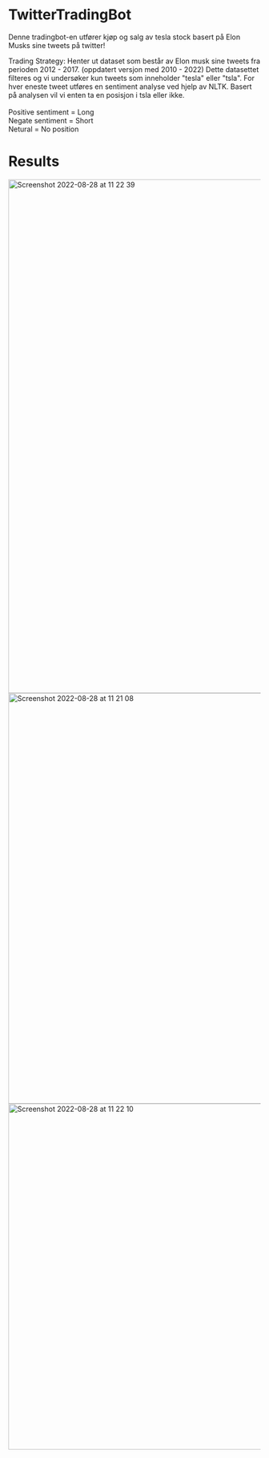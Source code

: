 # TwitterTradingBot

Denne tradingbot-en utfører kjøp og salg av tesla stock basert på Elon Musks sine tweets på twitter! 

Trading Strategy:
Henter ut dataset som består av Elon musk sine tweets fra perioden 2012 - 2017. (oppdatert versjon med 2010 - 2022)
Dette datasettet filteres og vi undersøker kun tweets som inneholder "tesla" eller "tsla". 
For hver eneste tweet utføres en sentiment analyse ved hjelp av NLTK. 
Basert på analysen vil vi enten ta en posisjon i tsla eller ikke. <br/>  <br/>
Positive sentiment = Long <br/>
Negate sentiment = Short <br/>
Netural = No position


# Results 

<img width="1026" alt="Screenshot 2022-08-28 at 11 22 39" src="https://user-images.githubusercontent.com/91557392/187067067-c8aa98b7-ca13-4b0b-9a3b-fb7b9513afc7.png">

<img width="820" alt="Screenshot 2022-08-28 at 11 21 08" src="https://user-images.githubusercontent.com/91557392/187067019-9662449e-8619-414d-9abc-b33b32bfeb19.png">

<img width="691" alt="Screenshot 2022-08-28 at 11 22 10" src="https://user-images.githubusercontent.com/91557392/187067059-c0edc98e-aac1-404e-8a86-c9ceaf86b534.png">

